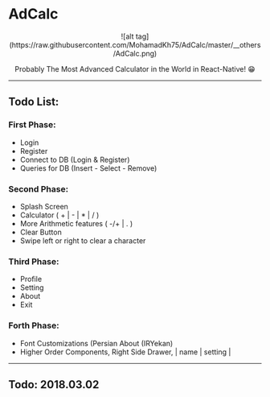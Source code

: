 # AdCalc
<div align="center">
![alt tag](https://raw.githubusercontent.com/MohamadKh75/AdCalc/master/__others/AdCalc.png)

Probably The Most Advanced Calculator in the World in React-Native! :grin:
</div>

---

## Todo List:
### First Phase:
* Login
* Register
* Connect to DB (Login & Register)
* Queries for DB (Insert - Select - Remove)

### Second Phase:
* Splash Screen
* Calculator ( + | - | * | / )
* More Arithmetic features ( -/+ | . )
* Clear Button
* Swipe left or right to clear a character

### Third Phase:
* Profile
* Setting
* About
* Exit

### Forth Phase:
* Font Customizations (Persian About (IRYekan)
* Higher Order Components, Right Side Drawer,   |   name   | setting |

---

## Todo: 2018.03.02
